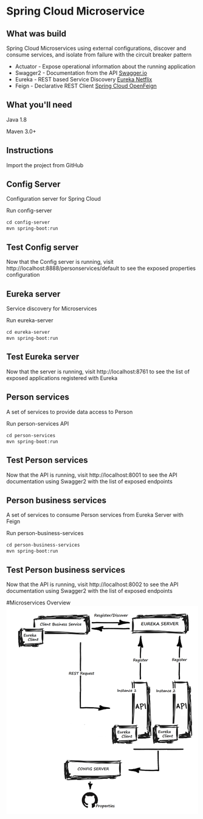 # Spring Cloud Microservice 
## What was build
Spring Cloud Microservices using external configurations, discover and consume services, and isolate from failure with the circuit breaker pattern

- Actuator - Expose operational information about the running application
- Swagger2 - Documentation from the API [Swagger.io](https://swagger.io)
- Eureka - REST based Service Discovery [Eureka Netflix](https://github.com/Netflix/eureka/wiki/Eureka-at-a-glance)
- Feign - Declarative REST Client [Spring Cloud OpenFeign](https://cloud.spring.io/spring-cloud-openfeign/single/spring-cloud-openfeign.html)

## What you'll need

Java 1.8

Maven 3.0+

## Instructions
Import the project from GitHub

## Config Server
Configuration server for Spring Cloud

Run config-server
```
cd config-server
mvn spring-boot:run
```

## Test Config server
Now that the Config server is running, visit http://localhost:8888/personservices/default to see the exposed properties configuration

## Eureka server
Service discovery for Microservices

Run eureka-server
```
cd eureka-server
mvn spring-boot:run
```

## Test Eureka server
Now that the server is running, visit http://localhost:8761 to see the list of exposed applications registered with Eureka

## Person services
A set of services to provide data access to Person

Run person-services API
```
cd person-services
mvn spring-boot:run
```

## Test Person services
Now that the API is running, visit http://localhost:8001 to see the API documentation using Swagger2 with the list of exposed endpoints

## Person business services
A set of services to consume Person services from Eureka Server with Feign 

Run person-business-services 
```
cd person-business-services
mvn spring-boot:run
```

## Test Person business  services
Now that the API is running, visit http://localhost:8002 to see the API documentation using Swagger2 with the list of exposed endpoints

#Microservices Overview
![Microservices Overiew](https://github.com/diogo-santos/spring-cloud-ms/blob/master/service-design.png)
